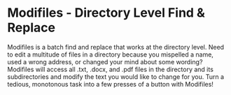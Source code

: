 # Modifiles - Directory Level Find & Replace
Modifiles is a batch find and replace that works at the directory level. Need to edit a multitude of files in a directory because you mispelled a name, used a wrong address, or changed your mind about some wording? Modifiles will access all .txt, .docx, and .pdf files in the directory and its subdirectories and modify the text you would like to change for you. Turn a tedious, monotonous task into a few presses of a button with Modifiles!
